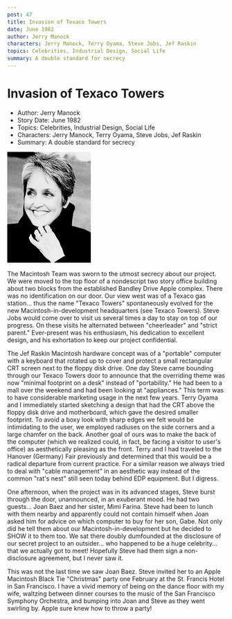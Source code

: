 ```yaml
---
post: 47
title: Invasion of Texaco Towers
date: June 1982
author: Jerry Manock
characters: Jerry Manock, Terry Oyama, Steve Jobs, Jef Raskin
topics: Celebrities, Industrial Design, Social Life
summary: A double standard for secrecy
---
```


# Invasion of Texaco Towers
* Author: Jerry Manock
* Story Date: June 1982
* Topics: Celebrities, Industrial Design, Social Life
* Characters: Jerry Manock, Terry Oyama, Steve Jobs, Jef Raskin
* Summary: A double standard for secrecy

![Joan Baez](images/Macintosh/joan_baez.jpg) 
    
The Macintosh Team was sworn to the utmost secrecy about our project.  We were moved to the top floor of a nondescript two story office building about two blocks from the established Bandley Drive Apple complex.  There was no identification on our door.  Our view west was of a Texaco gas station... thus the name "Texaco Towers" spontaneously evolved for the new Macintosh-in-development headquarters (see Texaco Towers).  Steve Jobs would come over to visit us several times a day to stay on top of our progress.  On these visits he alternated between "cheerleader" and "strict parent."  Ever-present was his enthusiasm, his dedication to  excellent design, and his exhortation to keep our project confidential.

The Jef Raskin Macintosh hardware concept was of a "portable" computer with a keyboard that rotated up to cover and protect a small rectangular CRT screen next to the floppy disk drive.  One day Steve came bounding through our Texaco Towers door to announce that the overriding theme was now "minimal footprint on a desk" instead of "portability."  He had been to a mall over the weekend  and had been looking at "appliances."  This term was to have considerable marketing usage in the next few years.  Terry Oyama and I immediately started sketching a design that had the CRT above the floppy disk drive and motherboard, which gave the desired smaller footprint.  To avoid a boxy look with sharp edges we felt would be intimidating to the user, we employed radiuses on the side corners and a large chamfer on the back.  Another goal of ours was to make the back of the computer (which we realized could, in fact, be facing a visitor to user's office) as aesthetically pleasing as the front.  Terry and I had traveled to the Hanover (Germany) Fair previously and determined that this would be a radical departure from current practice.  For a similar reason we always tried to deal with "cable management" in an aesthetic way instead of the common "rat's nest" still seen today behind EDP equipment.  But I digress.

One afternoon, when the project was in its advanced stages, Steve burst through the door, unannounced, in an exuberant mood.  He had two guests... Joan Baez and her sister, Mimi Farina.  Steve had been to lunch with them nearby and apparently could not contain himself when Joan asked him for advice on which computer to buy for her son, Gabe.  Not only did he tell them about our Macintosh-in-development but he decided to SHOW it to them too.  We sat there doubly dumfounded at the disclosure of our secret project to an outsider... who happened to be a huge celebrity... that we actually got to meet!  Hopefully Steve had them sign a non-disclosure agreement, but I never saw it.

This was not the last time we saw Joan Baez.  Steve invited her to an Apple Macintosh Black Tie "Christmas" party one February at the St. Francis Hotel in San Francisco.  I have a vivid memory of being on the dance floor with my wife, waltzing between dinner courses to the music of the San Francisco Symphony Orchestra, and bumping into Joan and Steve as they went swirling by.  Apple sure knew how to throw a party!